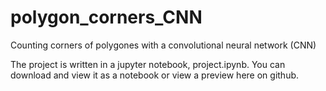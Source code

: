 # polygon_corners_CNN
 Counting corners of polygones with a convolutional neural network (CNN)


 The project is written in a jupyter notebook, project.ipynb. You can download and view it as a notebook or view a preview here on github.
